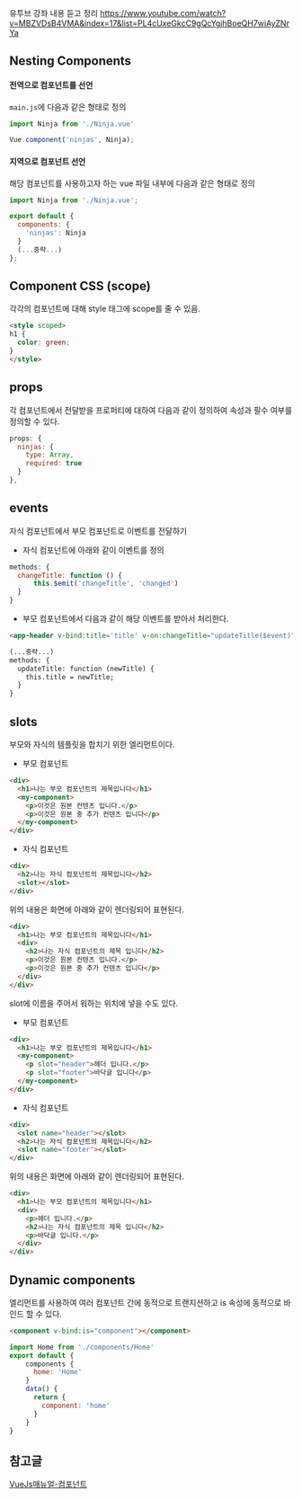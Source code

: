 유투브 강좌 내용 듣고 정리
https://www.youtube.com/watch?v=MBZVDsB4VMA&index=17&list=PL4cUxeGkcC9gQcYgjhBoeQH7wiAyZNrYa

## Nesting Components
#### 전역으로 컴포넌트를 선언
`main.js`에 다음과 같은 형태로 정의
```javascript
import Ninja from './Ninja.vue'

Vue.component('ninjas', Ninja);
```

#### 지역으로 컴포넌트 선언
해당 컴포넌트를 사용하고자 하는 vue 파일 내부에 다음과 같은 형태로 정의
```javascript
import Ninja from './Ninja.vue';

export default {
  components: {
    'ninjas': Ninja
  }
  (...중략...)
};
```

## Component CSS (scope)
각각의 컴포넌트에 대해 style 태그에 scope를 줄 수 있음.
```html
<style scoped>
h1 {
  color: green;
}
</style>
```

## props
각 컴포넌트에서 전달받을 프로퍼티에 대하여 다음과 같이 정의하여 속성과 필수 여부를 정의할 수 있다.
```javascript
props: {
  ninjas: {
    type: Array,
    required: true
  }
},
```

## events
자식 컴포넌트에서 부모 컴포넌트로 이벤트를 전달하기

- 자식 컴포넌트에 아래와 같이 이벤트를 정의
```javascript
methods: {
  changeTitle: function () {
      this.$emit('changeTitle', 'changed')
  }
}
```

- 부모 컴포넌트에서 다음과 같이 해당 이벤트를 받아서 처리한다.
```html
<app-header v-bind:title='title' v-on:changeTitle="updateTitle($event)"></app-header>

(...중략...)
methods: {
  updateTitle: function (newTitle) {
    this.title = newTitle;
  }
}
```

## slots
부모와 자식의 템플릿을 합치기 위한 엘리먼트이다.
- 부모 컴포넌트
```html
<div>
  <h1>나는 부모 컴포넌트의 제목입니다</h1>
  <my-component>
    <p>이것은 원본 컨텐츠 입니다.</p>
    <p>이것은 원본 중 추가 컨텐츠 입니다</p>
  </my-component>
</div>
```

- 자식 컴포넌트
```html
<div>
  <h2>나는 자식 컴포넌트의 제목입니다</h2>
  <slot></slot>
</div>
```
위의 내용은 화면에 아래와 같이 렌더링되어 표현된다.
```html
<div>
  <h1>나는 부모 컴포넌트의 제목입니다</h1>
  <div>
    <h2>나는 자식 컴포넌트의 제목 입니다</h2>
    <p>이것은 원본 컨텐츠 입니다.</p>
    <p>이것은 원본 중 추가 컨텐츠 입니다</p>
  </div>
</div>
```

slot에 이름을 주어서 워하는 위치에 넣을 수도 있다.
- 부모 컴포넌트
```html
<div>
  <h1>나는 부모 컴포넌트의 제목입니다</h1>
  <my-component>
    <p slot="header">헤더 입니다.</p>
    <p slot="footer">바닥글 입니다</p>
  </my-component>
</div>
```
- 자식 컴포넌트
```html
<div>
  <slot name="header"></slot>
  <h2>나는 자식 컴포넌트의 제목입니다</h2>
  <slot name="footer"></slot>
</div>
```

위의 내용은 화면에 아래와 같이 렌더링되어 표현된다.
```html
<div>
  <h1>나는 부모 컴포넌트의 제목입니다</h1>
  <div>
    <p>헤더 입니다.</p>
    <h2>나는 자식 컴포넌트의 제목 입니다</h2>
    <p>바닥글 입니다.</p>
  </div>
</div>
```

## Dynamic components
<component> 엘리먼트를 사용하여 여러 컴포넌트 간에 동적으로 트랜지션하고 is 속성에 동적으로 바인드 할 수 있다.
```html
<component v-bind:is="component"></component>
```
```javascript
import Home from './components/Home'
export default {
    components {
      home: 'Home'
    }
    data() {
      return {
        component: 'home'
      }
    }
}
```


## 참고글
[VueJs매뉴얼-컴포넌트](https://kr.vuejs.org/v2/guide/components.html)
